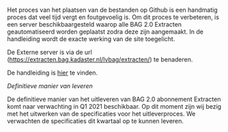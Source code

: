 Het proces van het plaatsen van de bestanden op Github is een handmatig proces dat veel tijd vergt en foutgevoelig is. Om dit proces te verbeteren, is een server beschikbaargesteld waarop alle BAG 2.0 Extracten geautomatiseerd worden geplaatst zodra deze zijn aangemaakt. In de handleiding wordt de exacte werking van de site toegelicht.  
  
De Externe server is via de url (https://extracten.bag.kadaster.nl/lvbag/extracten/) te benaderen.
  
De handleiding is [hier](https://github.com/lvbag/BAG-2.0-Extract/blob/master/BAG%202.0%20Extracten%20producten/Handleiding%20ophalen%20BAG%202.0%20extracten%20van%20webserver.pdf) te vinden.

*Definitieve manier van leveren*  

De definitieve manier van het uitleveren van BAG 2.0 abonnement Extracten komt naar verwachting in Q1 2021 beschikbaar. Op dit moment zijn wij bezig met het uitwerken van de specificaties voor het uitleverproces. We verwachten de specificaties dit kwartaal op te kunnen leveren. 
